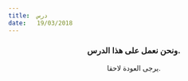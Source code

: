 ```yaml
---
title:  درس
date:   19/03/2018
---
```


### <center>ونحن نعمل على هذا الدرس.</center>
<center>يرجى العودة لاحقا.</center>
